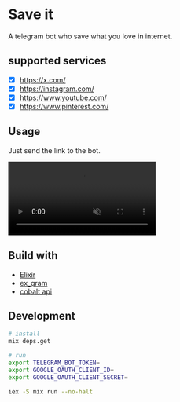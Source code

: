 # Save it

A telegram bot who save what you love in internet.

## supported services

- [x] https://x.com/
- [x] https://instagram.com/
- [x] https://www.youtube.com/
- [x] https://www.pinterest.com/

## Usage

Just send the link to the bot.

<a href="https://x.com/ThaddeusJiang/status/1815376745056682303">
<div><video controls src="https://x.com/i/status/1815376745056682303" muted="false"></video></div>
</a>

## Build with

- [Elixir](https://elixir-lang.org/)
- [ex_gram](https://github.com/rockneurotiko/ex_gram)
- [cobalt api](https://github.com/imputnet/cobalt/blob/current/docs/api.md)

## Development

```sh
# install
mix deps.get
```

```sh
# run
export TELEGRAM_BOT_TOKEN=
export GOOGLE_OAUTH_CLIENT_ID=
export GOOGLE_OAUTH_CLIENT_SECRET=

iex -S mix run --no-halt
```
